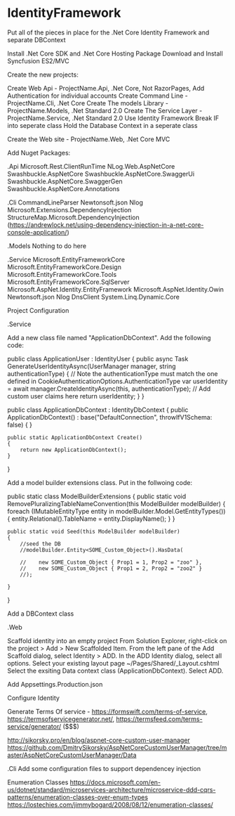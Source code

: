 # IdentityFramework
Put all of the pieces in place for the .Net Core Identity Framework and separate DBContext



Install .Net Core SDK and .Net Core Hosting Package
Download and Install Syncfusion ES2/MVC

Create the new projects:

Create Web Api - ProjectName.Api, .Net Core, Not RazorPages, Add Authentication for individual accounts
Create Command Line - ProjectName.Cli, .Net Core
Create The models Library - ProjectName.Models, .Net Standard 2.0
Create The Service Layer - ProjectName.Service, .Net Standard 2.0
Use Identity Framework
Break IF into seperate class
Hold the Database Context in a seperate class

Create the Web site - ProjectName.Web, .Net Core MVC

Add Nuget Packages:

.Api
	Microsoft.Rest.ClientRunTime
	NLog.Web.AspNetCore
	Swashbuckle.AspNetCore
	Swashbuckle.AspNetCore.SwaggerUi
	Swashbuckle.AspNetCore.SwaggerGen
	Swashbuckle.AspNetCore.Annotations
	
.Cli
	CommandLineParser
	Newtonsoft.json
	Nlog
	Microsoft.Extensions.DependencyInjection
	StructureMap.Microsoft.DependencyInjection (https://andrewlock.net/using-dependency-injection-in-a-net-core-console-application/)

.Models
	Nothing to do here

.Service
	Microsoft.EntityFrameworkCore
	Microsoft.EntityFrameworkCore.Design
	Microsoft.EntityFrameworkCore.Tools
	Microsoft.EntityFrameworkCore.SqlServer
	Microsoft.AspNet.Identity.EntityFramework
	Microsoft.AspNet.Identity.Owin
	Newtonsoft.json
	Nlog
	DnsClient
	System.Linq.Dynamic.Core



Project Configuration

.Service

Add a new class file named "ApplicationDbContext".
Add the following code:

public class ApplicationUser : IdentityUser
{
	public async Task<ClaimsIdentity> GenerateUserIdentityAsync(UserManager<ApplicationUser> manager, string authenticationType)
	{
		// Note the authenticationType must match the one defined in CookieAuthenticationOptions.AuthenticationType
		var userIdentity = await manager.CreateIdentityAsync(this, authenticationType);
		// Add custom user claims here
		return userIdentity;
	}
}

public class ApplicationDbContext : IdentityDbContext<ApplicationUser>
{
	public ApplicationDbContext() : base("DefaultConnection", throwIfV1Schema: false)
	{
	}

	public static ApplicationDbContext Create()
	{
		return new ApplicationDbContext();
	}
}



Add a model builder extensions class.
Put in the follwoing code:

public static class ModelBuilderExtensions
{
	public static void RemovePluralizingTableNameConvention(this ModelBuilder modelBuilder)
	{
		foreach (IMutableEntityType entity in modelBuilder.Model.GetEntityTypes())
		{
			entity.Relational().TableName = entity.DisplayName();
		}
	}

	public static void Seed(this ModelBuilder modelBuilder)
	{
		//seed the DB
		//modelBuilder.Entity<SOME_Custom_Object>().HasData(

		//    new SOME_Custom_Object { Prop1 = 1, Prop2 = "zoo" },
		//    new SOME_Custom_Object { Prop1 = 2, Prop2 = "zoo2" }
		//);

	}
}

Add a DBContext class














.Web

Scaffold identity into an empty project
From Solution Explorer, right-click on the project > Add > New Scaffolded Item.
From the left pane of the Add Scaffold dialog, select Identity > ADD.
In the ADD Identity dialog, select all options.
Select your existing layout page  ~/Pages/Shared/_Layout.cshtml 
Select the exsiting Data context class (ApplicationDbContext).
Select ADD.

Add Appsettings.Production.json

Configure Identity



Generate Terms Of service - https://formswift.com/terms-of-service, https://termsofservicegenerator.net/, https://termsfeed.com/terms-service/generator/ ($$$)




http://sikorsky.pro/en/blog/aspnet-core-custom-user-manager
https://github.com/DmitrySikorsky/AspNetCoreCustomUserManager/tree/master/AspNetCoreCustomUserManager/Data






.Cli
 Add some configuration files to support dependencey injection

 
 
 Enumeration Classes
 https://docs.microsoft.com/en-us/dotnet/standard/microservices-architecture/microservice-ddd-cqrs-patterns/enumeration-classes-over-enum-types
 https://lostechies.com/jimmybogard/2008/08/12/enumeration-classes/
